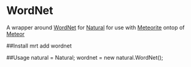 WordNet
===============
A wrapper around [WordNet](https://github.com/moos/WNdb) for [Natural](https://github.com/NaturalNode/natural) for use with [Meteorite](https://github.com/oortcloud/meteorite) ontop of [Meteor](http://meteor.com)

##Install
mrt add wordnet

##Usage
natural = Natural;
wordnet = new natural.WordNet();
